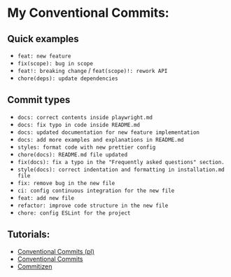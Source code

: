 # My Conventional Commits:

## Quick examples
- `feat: new feature`
- `fix(scope): bug in scope`
- `feat!: breaking change` / `feat(scope)!: rework API`
- `chore(deps): update dependencies`

## Commit types
- `docs: correct contents inside playwright.md`
- `docs: fix typo in code inside README.md`
- `docs: updated documentation for new feature implementation`
- `docs: add more examples and explanations in README.md`
- `styles: format code with new prettier config`
- `chore(docs): README.md file updated`
- `fix(docs): fix a typo in the "Frequently asked questions" section.`
- `style(docs): correct indentation and formatting in installation.md file`
- `fix: remove bug in the new file`
- `ci: config continuous integration for the new file`
- `feat: add new file`
- `refactor: improve code structure in the new file`
- `chore: config ESLint for the project`

## Tutorials:

- [Conventional Commits (pl)](https://highlab.pl/conventional-commits/)
- [Conventional Commits](https://www.conventionalcommits.org/en/v1.0.0/)
- [Commitizen](https://github.com/commitizen/cz-cli)